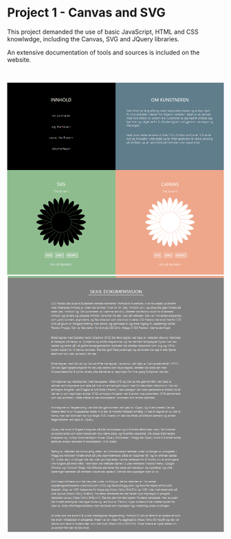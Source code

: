 # Project 1 - Canvas and SVG

This project demanded the use of basic JavaScript, HTML and CSS knowlwdge, including the Canvas, SVG and JQuery libraries.

An extensive documentation of tools and sources is included on the website.

<br>

![IMG](img/img1.png)
![IMG](img/img2.png)